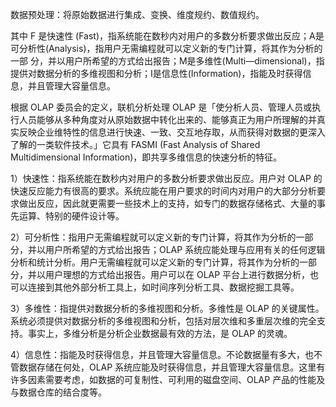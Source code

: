 数据预处理：将原始数据进行集成、变换、维度规约、数值规约。

其中 F 是快速性 (Fast)，指系统能在数秒内对用户的多数分析要求做出反应；A是可分析性(Analysis)，指用户无需编程就可以定义新的专门计算，将其作为分析的一部 分，并以用户所希望的方式给出报告；M是多维性(Multi—dimensional)，指提供对数据分析的多维视图和分析；I是信息性(Information)，指能及时获得信息，并且管理大容量信息。

根据 OLAP 委员会的定义，联机分析处理 OLAP 是「使分析人员、管理人员或执行人员能够从多种角度对从原始数据中转化出来的、能够真正为用户所理解的并真实反映企业维特性的信息进行快速、一致、交互地存取，从而获得对数据的更深入了解的一类软件技术。」它具有 FASMI (Fast Analysis of Shared Multidimensional Information)，即共享多维信息的快速分析的特征。

1）快速性：指系统能在数秒内对用户的多数分析要求做出反应。用户对 OLAP 的快速反应能力有很高的要求。系统应能在用户要求的时间内对用户的大部分分析要求做出反应，因此就更需要一些技术上的支持，如专门的数据存储格式、大量的事先运算、特别的硬件设计等。

2）可分析性：指用户无需编程就可以定义新的专门计算，将其作为分析的一部 分，并以用户所希望的方式给出报告；OLAP 系统应能处理与应用有关的任何逻辑分析和统计分析。用户无需编程就可以定义新的专门计算，将其作为分析的一部分，并以用户理想的方式给出报告。用户可以在 OLAP 平台上进行数据分析，也可以连接到其他外部分析工具上，如时间序列分析工具、数据挖掘工具等。 

3）多维性：指提供对数据分析的多维视图和分析。多维性是 OLAP 的关键属性。系统必须提供对数据分析的多维视图和分析，包括对层次维和多重层次维的完全支持。事实上，多维分析是分析企业数据最有效的方法，是 OLAP 的灵魂。

4）信息性：指能及时获得信息，并且管理大容量信息。不论数据量有多大，也不管数据存储在何处，OLAP 系统应能及时获得信息，并且管理大容量信息。这里有许多因素需要考虑，如数据的可复制性、可利用的磁盘空间、OLAP 产品的性能及与数据仓库的结合度等。 
